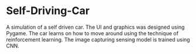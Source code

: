 # Self-Driving-Car

A simulation of a self driven car. The UI and graphics was designed using Pygame. The car learns on how to move around using the technique of reinforcement learning. The image capturing sensing model is trained using CNN. 
